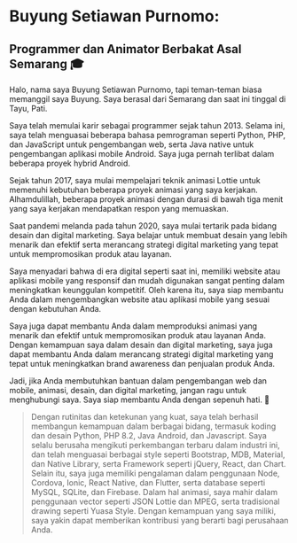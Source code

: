 Buyung Setiawan Purnomo:
=======
Programmer dan Animator Berbakat Asal Semarang 🎓
-----------

Halo, nama saya Buyung Setiawan Purnomo, tapi teman-teman biasa memanggil saya Buyung. Saya berasal dari Semarang dan saat ini tinggal di Tayu, Pati.

Saya telah memulai karir sebagai programmer sejak tahun 2013. Selama ini, saya telah menguasai beberapa bahasa pemrograman seperti Python, PHP, dan JavaScript untuk pengembangan web, serta Java native untuk pengembangan aplikasi mobile Android. Saya juga pernah terlibat dalam beberapa proyek hybrid Android.

Sejak tahun 2017, saya mulai mempelajari teknik animasi Lottie untuk memenuhi kebutuhan beberapa proyek animasi yang saya kerjakan. Alhamdulillah, beberapa proyek animasi dengan durasi di bawah tiga menit yang saya kerjakan mendapatkan respon yang memuaskan.

Saat pandemi melanda pada tahun 2020, saya mulai tertarik pada bidang desain dan digital marketing. Saya belajar untuk membuat desain yang lebih menarik dan efektif serta merancang strategi digital marketing yang tepat untuk mempromosikan produk atau layanan.

Saya menyadari bahwa di era digital seperti saat ini, memiliki website atau aplikasi mobile yang responsif dan mudah digunakan sangat penting dalam meningkatkan keunggulan kompetitif. Oleh karena itu, saya siap membantu Anda dalam mengembangkan website atau aplikasi mobile yang sesuai dengan kebutuhan Anda.

Saya juga dapat membantu Anda dalam memproduksi animasi yang menarik dan efektif untuk mempromosikan produk atau layanan Anda. Dengan kemampuan saya dalam desain dan digital marketing, saya juga dapat membantu Anda dalam merancang strategi digital marketing yang tepat untuk meningkatkan brand awareness dan penjualan produk Anda.

Jadi, jika Anda membutuhkan bantuan dalam pengembangan web dan mobile, animasi, desain, dan digital marketing, jangan ragu untuk menghubungi saya. Saya siap membantu Anda dengan sepenuh hati. 💪

>Dengan rutinitas dan ketekunan yang kuat, saya telah berhasil membangun kemampuan dalam berbagai bidang, termasuk koding dan desain Python, PHP 8.2, Java Android, dan Javascript. Saya selalu berusaha mengikuti perkembangan terbaru dalam industri ini, dan telah menguasai berbagai style seperti Bootstrap, MDB, Material, dan Native Library, serta Framework seperti jQuery, React, dan Chart. Selain itu, saya juga memiliki pengalaman dalam penggunaan Node, Cordova, Ionic, React Native, dan Flutter, serta database seperti MySQL, SQLite, dan Firebase. Dalam hal animasi, saya mahir dalam penggunaan vector seperti JSON Lottie dan MPEG, serta tradisional drawing seperti Yuasa Style. Dengan kemampuan yang saya miliki, saya yakin dapat memberikan kontribusi yang berarti bagi perusahaan Anda.
